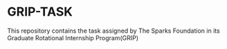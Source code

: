 # GRIP-TASK
This repository contains the task assigned by The Sparks Foundation in its Graduate Rotational Internship Program(GRIP)
